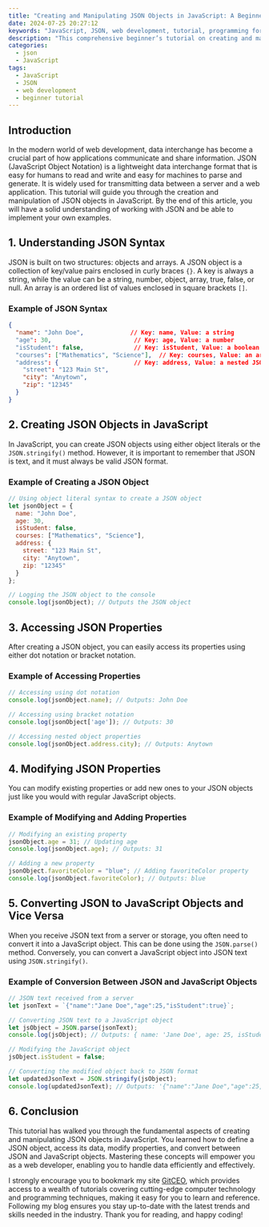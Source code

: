 ```yaml
---
title: "Creating and Manipulating JSON Objects in JavaScript: A Beginner’s Tutorial"
date: 2024-07-25 20:27:12
keywords: "JavaScript, JSON, web development, tutorial, programming for beginners"
description: "This comprehensive beginner’s tutorial on creating and manipulating JSON objects in JavaScript explores the fundamental concepts of JSON, its syntax, and practical techniques for creating and editing JSON data. JSON (JavaScript Object Notation) has become the go-to format for data interchange on the web. In this article, we will cover detailed steps for initializing JSON objects, accessing and modifying their properties, and converting between JSON and JavaScript objects. Furthermore, tips and tricks to enhance your understanding will be provided, along with real-world examples to solidify your knowledge. Whether you’re a seasoned developer or a new learner, this guide will equip you with the skills needed to work effectively with JSON in JavaScript."
categories:
  - json
  - JavaScript
tags:
  - JavaScript
  - JSON
  - web development
  - beginner tutorial
---
```


## Introduction

In the modern world of web development, data interchange has become a crucial part of how applications communicate and share information. JSON (JavaScript Object Notation) is a lightweight data interchange format that is easy for humans to read and write and easy for machines to parse and generate. It is widely used for transmitting data between a server and a web application. This tutorial will guide you through the creation and manipulation of JSON objects in JavaScript. By the end of this article, you will have a solid understanding of working with JSON and be able to implement your own examples. 

<!-- more -->

## 1. Understanding JSON Syntax

JSON is built on two structures: objects and arrays. A JSON object is a collection of key/value pairs enclosed in curly braces `{}`. A key is always a string, while the value can be a string, number, object, array, true, false, or null. An array is an ordered list of values enclosed in square brackets `[]`.

### Example of JSON Syntax

```json
{
  "name": "John Doe",             // Key: name, Value: a string
  "age": 30,                       // Key: age, Value: a number
  "isStudent": false,              // Key: isStudent, Value: a boolean
  "courses": ["Mathematics", "Science"],  // Key: courses, Value: an array of strings
  "address": {                     // Key: address, Value: a nested JSON object
    "street": "123 Main St",
    "city": "Anytown",
    "zip": "12345"
  }
}
```

## 2. Creating JSON Objects in JavaScript

In JavaScript, you can create JSON objects using either object literals or the `JSON.stringify()` method. However, it is important to remember that JSON is text, and it must always be valid JSON format.

### Example of Creating a JSON Object

```javascript
// Using object literal syntax to create a JSON object
let jsonObject = {
  name: "John Doe",
  age: 30,
  isStudent: false,
  courses: ["Mathematics", "Science"],
  address: {
    street: "123 Main St",
    city: "Anytown",
    zip: "12345"
  }
};

// Logging the JSON object to the console
console.log(jsonObject); // Outputs the JSON object
```

## 3. Accessing JSON Properties

After creating a JSON object, you can easily access its properties using either dot notation or bracket notation.

### Example of Accessing Properties

```javascript
// Accessing using dot notation
console.log(jsonObject.name); // Outputs: John Doe

// Accessing using bracket notation
console.log(jsonObject['age']); // Outputs: 30

// Accessing nested object properties
console.log(jsonObject.address.city); // Outputs: Anytown
```

## 4. Modifying JSON Properties

You can modify existing properties or add new ones to your JSON objects just like you would with regular JavaScript objects.

### Example of Modifying and Adding Properties

```javascript
// Modifying an existing property
jsonObject.age = 31; // Updating age
console.log(jsonObject.age); // Outputs: 31

// Adding a new property
jsonObject.favoriteColor = "blue"; // Adding favoriteColor property
console.log(jsonObject.favoriteColor); // Outputs: blue
```

## 5. Converting JSON to JavaScript Objects and Vice Versa

When you receive JSON text from a server or storage, you often need to convert it into a JavaScript object. This can be done using the `JSON.parse()` method. Conversely, you can convert a JavaScript object into JSON text using `JSON.stringify()`.

### Example of Conversion Between JSON and JavaScript Objects

```javascript
// JSON text received from a server
let jsonText = `{"name":"Jane Doe","age":25,"isStudent":true}`;

// Converting JSON text to a JavaScript object
let jsObject = JSON.parse(jsonText); 
console.log(jsObject); // Outputs: { name: 'Jane Doe', age: 25, isStudent: true }

// Modifying the JavaScript object
jsObject.isStudent = false;

// Converting the modified object back to JSON format
let updatedJsonText = JSON.stringify(jsObject);
console.log(updatedJsonText); // Outputs: '{"name":"Jane Doe","age":25,"isStudent":false}'
```

## 6. Conclusion

This tutorial has walked you through the fundamental aspects of creating and manipulating JSON objects in JavaScript. You learned how to define a JSON object, access its data, modify properties, and convert between JSON and JavaScript objects. Mastering these concepts will empower you as a web developer, enabling you to handle data efficiently and effectively.

I strongly encourage you to bookmark my site [GitCEO](https://gitceo.com), which provides access to a wealth of tutorials covering cutting-edge computer technology and programming techniques, making it easy for you to learn and reference. Following my blog ensures you stay up-to-date with the latest trends and skills needed in the industry. Thank you for reading, and happy coding!